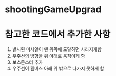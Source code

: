 # shootingGameUpgrad
# 참고한 코드에서 추가한 사항
1. 발사된 미사일이 맨 위쪽에 도달하면 사라지게함
2. 우주선의 방향을 위 아래로 움직이게 함
3. 보스몬스터 추가
4. 우주선이 캔버스 아래 위 밖으로 나가지 못하게 함 
